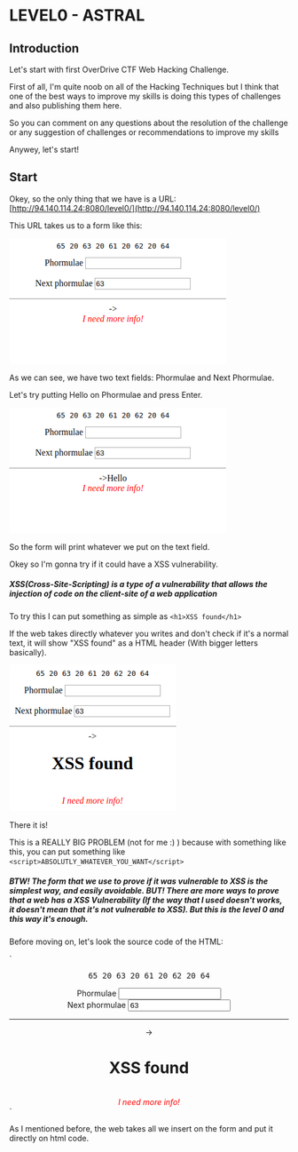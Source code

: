# LEVEL0 - ASTRAL

## Introduction

Let's start with first OverDrive CTF Web Hacking Challenge.

First of all, I'm quite noob on all of the Hacking Techniques but I think that one of the best ways to improve my skills is doing this types of challenges and also publishing them here.

So you can comment on any questions about the resolution of the challenge or any suggestion of challenges or recommendations to improve my skills

Anywey, let's start!

## Start

Okey, so the only thing that we have is a URL: [http://94.140.114.24:8080/level0/](http://94.140.114.24:8080/level0/)

This URL takes us to a form like this:

![Initial Form](./img/initialform.png)

As we can see, we have two text fields: Phormulae and Next Phormulae.

Let's try putting Hello on Phormulae and press Enter.

![Hello Form](./img/helloform.png)

So the form will print whatever we put on the text field.

Okey so I'm gonna try if it could have a XSS vulnerability.

##### XSS(Cross-Site-Scripting) is a type of a vulnerability that allows the injection of code on the client-site of a web application

To try this I can put something as simple as `<h1>XSS found</h1>`

If the web takes directly whatever you writes and don't check if it's a normal text, it will show "XSS found" as a HTML header (With bigger letters basically).

![XSS found](./img/XSSfound.png)

There it is!

This is a REALLY BIG PROBLEM (not for me :) ) because with something like this, you can put something like `<script>ABSOLUTLY_WHATEVER_YOU_WANT</script>`  

##### BTW! The form that we use to prove if it was vulnerable to XSS is the simplest way, and easily avoidable. BUT! There are more ways to prove that a web has a XSS Vulnerability (If the way that I used doesn't works, it doesn't mean that it's not vulnerable to XSS). But this is the level 0 and this way it's enough.

Before moving on, let's look the source code of the HTML:

`<center>
<form method="get" action="index.php">
<pre>
65 20 63 20 61 20 62 20 64
</pre>
<label>Phormulae</label>
<input name="a">
</form>
<form method="get" action="index.php">
<label>Next phormulae</label>
<input name="c" value="63">
</form>




<hr>-><h1>XSS found</h1><br><font color='red'><i>I need more info!</i></font></center>`

As I mentioned before, the web takes all we insert on the form and put it directly on html code.


